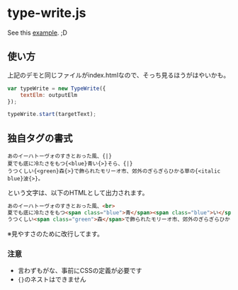 type-write.js
===============
See this [example](http://labs.lealog.net/type-write-sample/). ;D

## 使い方

上記のデモと同じファイルがindex.htmlなので、そっち見るほうがはやいかも。

```javascript
var typeWrite = new TypeWrite({
    textElm: outputElm
});

typeWrite.start(targetText);
```

## 独自タグの書式

```
あのイーハトーヴォのすきとおった風、{|}
夏でも底に冷たさをもつ{<blue}青い{>}そら、{|}
うつくしい{<green}森{>}で飾られたモリーオ市、郊外のぎらぎらひかる草の{<italic blue}波{>}。
```

という文字は、以下のHTMLとして出力されます。

```html
あのイーハトーヴォのすきとおった風、<br>
夏でも底に冷たさをもつ<span class="blue">青</span><span class="blue">い</span>そら、<br>
うつくしい<span class="green">森</span>で飾られたモリーオ市、郊外のぎらぎらひかる草の<span class="italic blue">波</span>。
```

※見やすさのために改行してます。

### 注意
- 言わずもがな、事前にCSSの定義が必要です
- ``{}``のネストはできません
